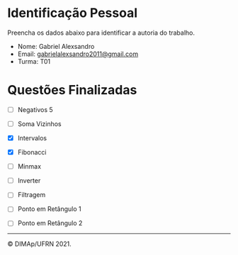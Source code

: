 ﻿# Identificação Pessoal

Preencha os dados abaixo para identificar a autoria do trabalho.

- Nome: Gabriel Alexsandro
- Email: gabrielalexsandro2011@gmail.com
- Turma: T01

# Questões Finalizadas

- [ ] Negativos 5
- [ ] Soma Vizinhos
- [x] Intervalos
- [x] Fibonacci
- [ ] Minmax
- [ ] Inverter
- [ ] Filtragem
- [ ] Ponto em Retângulo 1
- [ ] Ponto em Retângulo 2


--------
&copy; DIMAp/UFRN 2021.
